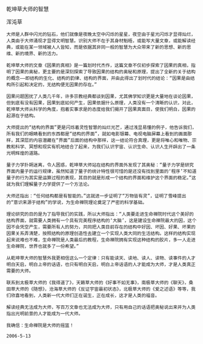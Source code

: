 乾坤草大师的智慧

浑沌草


    大师是人群中闪光的钻石，他们就像是夜晚太空中闪烁的星星，夜空由于星光闪烁才显得灿烂，人类由于大师涌现才显得文明智慧。识别大师不在于其身材魁梧，或能写大量文章，或能解读经典，或能在某一领域被人人皆知，而是依据其非同一般的智慧为大众带来了新的思想、新的思维、新的境界、新的活力。

    乾坤草大师的文章《因果的真相》是一篇划时代杰作，这篇文章不仅初步探索了因果的真相，指明了因果的奥秘，更主要的是深刻探索了导致因果的结构的奥秘和原理，提出了全新的关于结构的概念——即结构的生化、结构的韵律、结构的界面，并由此得出了划时代的结论：“因果是由结构所引起和决定的，无结构便无因果的存在。”

    因果问题困扰了人类几千年，许多宗教经典都谈到因果，尤其佛学知识更是大量地在谈论因果，但到底有没有因果，因果到底如何产生，因果依据什么原理，人类没有一个清晰的认识，对此，乾坤草大师从科学的角度，抱着实事求是的态度给我们揭开了因果真面目，使我们明白，因果的起源在于结构。

    大师提出的“结构的界面”更是闪烁着灵性智慧的灿烂光芒，通过浅显易懂的例子，他告诉我们，所有我们的眼睛看到的东西都是“结构的界面”，就如电影银幕、电视电脑屏幕上看到的画面那样，其深层的内容潜藏在“界面”后面的结构中那样，这一结论符合真理，更是将唯心和唯物、宗教和科学、冥想和现实有机地结合了起来，为我们认识宇宙、认识生命、认识人生开辟出了一条光明辉煌的道路。

    量子力学扑朔迷离，令人困惑，乾坤草大师站在结构的界面外发现了其奥秘：“量子力学是研究界面内量子的运行规律，虽然知道了量子的统计特性很可惜的是还没有找到里面的‘程序’不知道量子的行为其实是运算过程的表现，其目的就是形成一个结构的界面和维护这个界面的稳定。”这就为我们理解量子力学提供了一个方法论。

    大师还指出：“任何结构都是有智能的。”这就进一步证明了“万物皆有灵”，证明了雪峰提出的“意识来源于结构”的学说，为生命禅院理论奠定了严密的科学基础。

    理论研究的目的是为了指导我们的实践，所以大师指出：“人类要走进生命禅院时代这个美好的结构界面，就需要人类拥有一个具有完美程序结构的‘大脑’，这是建设生命禅院最大的因，这个因不会凭空产生，需要所有人的努力，共同把人类目前存在的结构中好因、坏因、好果、坏果的因果关系弄清楚，按照结构的原理创造性去建立一个实现人类大同的生活结构。这样的结构实现起来说难也不难，生命禅院是人类最后的教程，生命禅院拥有实现这种结构的胶片，多一人走进生命禅院，世界也就多了一份希望。”

    从乾坤草大师的智慧外我更相信这么一个定律：只有能读天、读地、读人、读物、读事件的人才明白天启，明白上帝的话语，也只有明白天启，明白上帝话语的人才能成为大师，才是人类真正需要的大师。

    联系到太极草大师的《我得道了》，天籁草大师的《好事不如无事》，南极草大师的《聊天》，桑田草大师的《随想》，沧海草大师的《反证宇宙最初状态》，北极草大师的《爱之述语》等等，我们欣喜地看到，人类新一代大师们正在诞生，正在成长，这才是人类的福音。

    解读经典无法成为大师，写百万文章也无法成为大师，只有用自己的话语把奥秘说出来并为人类指出光明前景的人才能成为一代大师。

    我确信：生命禅院是大师的摇篮！

    2006-5-13



